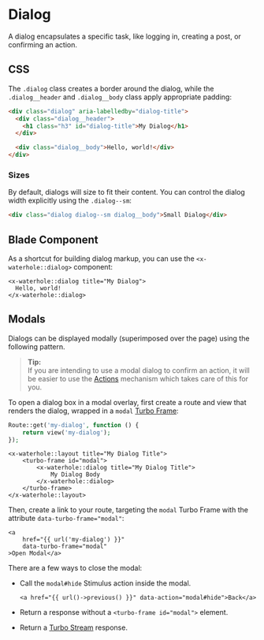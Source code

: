 # Dialog

A dialog encapsulates a specific task, like logging in, creating a post, or confirming an action.

## CSS

The `.dialog` class creates a border around the dialog, while the `.dialog__header` and `.dialog__body` class apply appropriate padding:

```html render
<div class="dialog" aria-labelledby="dialog-title">
  <div class="dialog__header">
    <h1 class="h3" id="dialog-title">My Dialog</h1>
  </div>

  <div class="dialog__body">Hello, world!</div>
</div>
```

### Sizes

By default, dialogs will size to fit their content. You can control the dialog width explicitly using the `.dialog--sm`:

```html render
<div class="dialog dialog--sm dialog__body">Small Dialog</div>
```

## Blade Component

As a shortcut for building dialog markup, you can use the `<x-waterhole::dialog>` component:

```blade render
<x-waterhole::dialog title="My Dialog">
  Hello, world!
</x-waterhole::dialog>
```

## Modals

Dialogs can be displayed modally (superimposed over the page) using the following pattern.

> **Tip:**  
> If you are intending to use a modal dialog to confirm an action, it will be easier to use the [Actions](../actions.md) mechanism which takes care of this for you.

To open a dialog box in a modal overlay, first create a route and view that renders the dialog, wrapped in a `modal` [Turbo Frame](../frontend.md#turbo-frames):

```php
Route::get('my-dialog', function () {
    return view('my-dialog');
});
```

```blade
<x-waterhole::layout title="My Dialog Title">
    <turbo-frame id="modal">
        <x-waterhole::dialog title="My Dialog Title">
            My Dialog Body
        </x-waterhole::dialog>
    </turbo-frame>
</x-waterhole::layout>
```

Then, create a link to your route, targeting the `modal` Turbo Frame with the attribute `data-turbo-frame="modal"`:

```blade
<a
    href="{{ url('my-dialog') }}"
    data-turbo-frame="modal"
>Open Modal</a>
```

There are a few ways to close the modal:

- Call the `modal#hide` Stimulus action inside the modal.

  ```blade
  <a href="{{ url()->previous() }}" data-action="modal#hide">Back</a>
  ```

- Return a response without a `<turbo-frame id="modal">` element.
- Return a [Turbo Stream](../frontend.md#turbo-streams) response.
